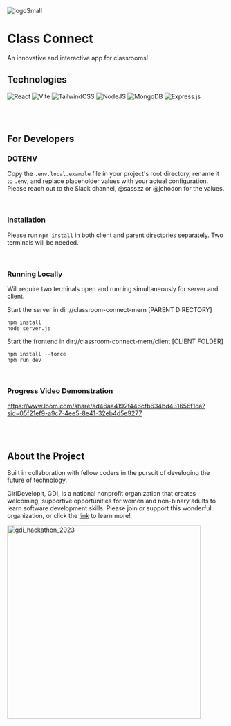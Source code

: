 ![logoSmall](https://github.com/sasszz/classroom-connect-mern/assets/95937955/31d6e3f3-dacc-49b8-a7af-0f0f552f06b0)

# Class Connect

An innovative and interactive app for classrooms!

## Technologies

![React](https://img.shields.io/badge/react-%2320232a.svg?style=for-the-badge&logo=react&logoColor=%2361DAFB)
![Vite](https://img.shields.io/badge/vite-%23646CFF.svg?style=for-the-badge&logo=vite&logoColor=white)
![TailwindCSS](https://img.shields.io/badge/tailwindcss-%2338B2AC.svg?style=for-the-badge&logo=tailwind-css&logoColor=white)
![NodeJS](https://img.shields.io/badge/node.js-6DA55F?style=for-the-badge&logo=node.js&logoColor=white)
![MongoDB](https://img.shields.io/badge/MongoDB-%234ea94b.svg?style=for-the-badge&logo=mongodb&logoColor=white)
![Express.js](https://img.shields.io/badge/express.js-%23404d59.svg?style=for-the-badge&logo=express&logoColor=%2361DAFB)

<br/>
<br/>

## For Developers
### DOTENV
Copy the `.env.local.example` file in your project's root directory, rename it to `.env`, and replace placeholder values with your actual configuration. 
Please reach out to the Slack channel, @sasszz or @jchodon for the values.

<br/>

### Installation
Please run `npm install` in both client and parent directories separately. Two terminals will be needed.

<br/>

### Running Locally
Will require two terminals open and running simultaneously for server and client.

Start the server in dir://classroom-connect-mern [PARENT DIRECTORY]
```
npm install
node server.js
```

Start the frontend in dir://classroom-connect-mern/client [CLIENT FOLDER]
```
npm install --force
npm run dev
```

<br/>

### Progress Video Demonstration

https://www.loom.com/share/ad46aa4192f446cfb634bd431656f1ca?sid=05f21ef9-a9c7-4ee5-8e41-32eb4d5e9277

<br/>
<br/>

## About the Project
Built in collaboration with fellow coders in the pursuit of developing the future of technology.

GirlDevelopIt, GDI, is a national nonprofit organization that creates welcoming, supportive opportunities for women and non-binary adults to learn software development skills. Please join or support this wonderful organization, or click the [link](https://girldevelopit.com/About/About-us/) to learn more! 

<img width="447" alt="gdi_hackathon_2023" src="https://github.com/sasszz/classroom-connect-mern/assets/95937955/a681fbb2-67bc-41c6-b84f-e4cb52be0c35">

